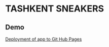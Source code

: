 # TASHKENT SNEAKERS

## Demo

[Deployment of app to Git Hub Pages](https://cerberstrix.github.io/Tashkent-Sneakers)
